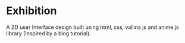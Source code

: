 # Exhibition
A 2D user Interface design built using html, css, vallina js and anime.js library (Inspired by a blog tutorial).


